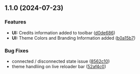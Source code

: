 ## 1.1.0 (2024-07-23)

### Features

* **UI:** Credits information added to toolbar ([d0de686](https://github.com/pnp/sp-livereload/commit/d0de686d6102166b0f52ca1ddb60c439cb25b80d))
* **UI:** Theme Colors and Branding Information added ([b0a15b7](https://github.com/pnp/sp-livereload/commit/b0a15b7a25cd1834f62035397b9542eec9421190))

### Bug Fixes

* connected / disconnected state issue ([8562c10](https://github.com/pnp/sp-livereload/commit/8562c10cd73f93cc623987643f8ed7a3f7d347a6))
* theme handliing on live reloader bar ([52af4c0](https://github.com/pnp/sp-livereload/commit/52af4c0a771ab5fb44e7659a222658af2885f1f2))
